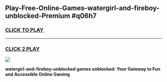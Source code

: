 
## Play-Free-Online-Games-watergirl-and-fireboy-unblocked-Premium #q06h7
<h3>
<a href="https://premium.freeplayer.one?title=watergirl-and-fireboy-unblocked&ref=8M">CLICK TO PLAY</a></h3>
<hr>

<h3>
<a href="https://premium.freeplayer.one?title=watergirl-and-fireboy-unblocked&ref=8M">CLICK 2 PLAY</a>
  
</h3>

<a href="https://premium.freeplayer.one?title=watergirl-and-fireboy-unblocked&ref=8M"><img src="https://clearcache.store/games.png"></a>


**watergirl-and-fireboy-unblocked games unblocked: Your Gateway to Fun and Accessible Online Gaming**
